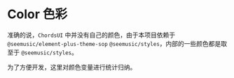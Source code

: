 # Color 色彩

准确的说，`ChordsUI` 中并没有自己的颜色，由于本项目依赖于 `@seemusic/element-plus-theme-sop` `@seemusic/styles`，内部的一些颜色都是取至于 `@seemusic/styles`。

为了方便开发，这里对颜色变量进行统计归纳。

<ColorVar />